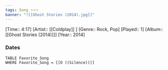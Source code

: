 ```yaml
---
tags: Song ⭐⭐⭐ 
banner: "![[Ghost Stories (2014).jpg]]"
---
```

[Time:: 4:17]
[Artist:: [[Coldplay]] ]
[Genre:: Rock, Pop]
[Played:: 1]
[Album:: [[Ghost Stories (2014)]]]
[Year:: 2014]
### Dates
````dataview
TABLE Favorite_Song
WHERE Favorite_Song = [[O ((Silence))]]
````
